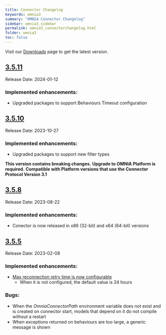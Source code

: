```yaml
---
title: Connector Changelog
keywords: omnia3
summary: "OMNIA Connector Changelog"
sidebar: omnia3_sidebar
permalink: omnia3_connectorchangelog.html
folder: omnia3
toc: false
---
```


Visit our [Downloads](/omnia3_downloads.html#connector) page to get the latest version.

## [3.5.11](#3.5.11)
Release Date: 2024-01-12

### Implemented enhancements:

- Upgraded packages to support Behaviours Timeout configuration


## [3.5.10](#3.5.10)
Release Date: 2023-10-27

### Implemented enhancements:

- Upgraded packages to support new filter types

**This version contains breaking changes.**
**Upgrade to OMNIA Platform is required.**
**Compatible with Platform versions that use the Connector Protocol Version 3.1**


## [3.5.8](#3.5.8)
Release Date: 2023-08-22

### Implemented enhancements:

- Conector is now released in x86 (32-bit) and x64 (64-bit) versions

## [3.5.5](#3.5.5)
Release Date: 2023-02-08

### Implemented enhancements:
  - [Max reconnection retry time is now configurable](omnia3_connector_install.html#2-configure-connector)
    - When it is not configured, the default value is 24 hours

### Bugs:
  - When the _OmniaConnectorPath_ environment variable does not exist and is created on connector start, models that depend on it do not compile without a restart
  - When exceptions returned on behaviours are too large, a generic message is shown

